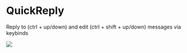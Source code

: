 # QuickReply

Reply to (ctrl + up/down) and edit (ctrl + shift + up/down) messages via keybinds

![](https://github.com/Vendicated/Vencord/assets/55940580/df79a27a-6529-4c70-8870-3c17d3637e4f)

